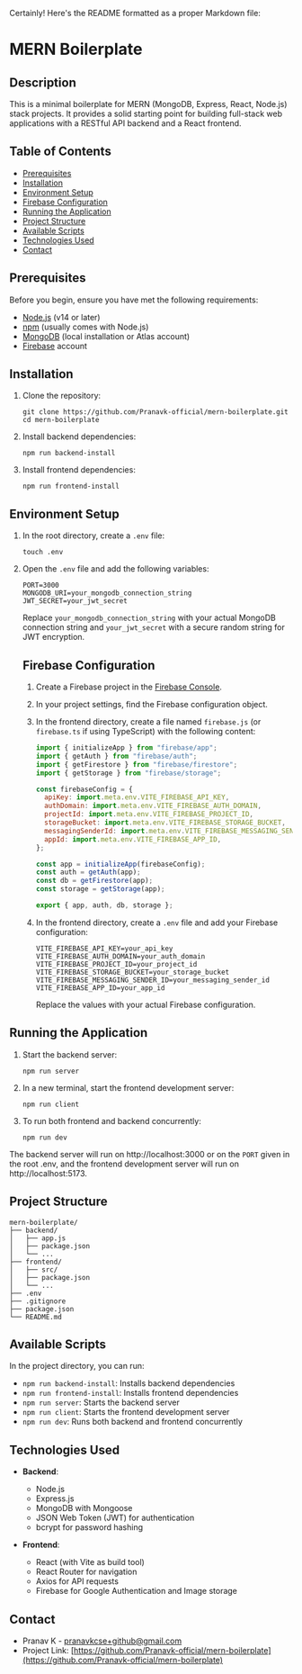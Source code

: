 Certainly! Here's the README formatted as a proper Markdown file:

# MERN Boilerplate

## Description

This is a minimal boilerplate for MERN (MongoDB, Express, React, Node.js) stack projects. It provides a solid starting point for building full-stack web applications with a RESTful API backend and a React frontend.

## Table of Contents

- [Prerequisites](#prerequisites)
- [Installation](#installation)
- [Environment Setup](#environment-setup)
- [Firebase Configuration](#firebase-configuration)
- [Running the Application](#running-the-application)
- [Project Structure](#project-structure)
- [Available Scripts](#available-scripts)
- [Technologies Used](#technologies-used)
- [Contact](#contact)

## Prerequisites

Before you begin, ensure you have met the following requirements:

* [Node.js](https://nodejs.org/) (v14 or later)
* [npm](https://www.npmjs.com/) (usually comes with Node.js)
* [MongoDB](https://www.mongodb.com/) (local installation or Atlas account)
* [Firebase](https://firebase.google.com/) account

## Installation

1. Clone the repository:
   ```
   git clone https://github.com/Pranavk-official/mern-boilerplate.git
   cd mern-boilerplate
   ```

2. Install backend dependencies:
   ```
   npm run backend-install
   ```

3. Install frontend dependencies:
   ```
   npm run frontend-install
   ```

## Environment Setup

1. In the root directory, create a `.env` file:
   ```
   touch .env
   ```

2. Open the `.env` file and add the following variables:
   ```
   PORT=3000
   MONGODB_URI=your_mongodb_connection_string
   JWT_SECRET=your_jwt_secret
   ```
   Replace `your_mongodb_connection_string` with your actual MongoDB connection string and `your_jwt_secret` with a secure random string for JWT encryption.

   ## Firebase Configuration

   1. Create a Firebase project in the [Firebase Console](https://console.firebase.google.com/).

   2. In your project settings, find the Firebase configuration object.

   3. In the frontend directory, create a file named `firebase.js` (or `firebase.ts` if using TypeScript) with the following content:

      ```javascript
      import { initializeApp } from "firebase/app";
      import { getAuth } from "firebase/auth";
      import { getFirestore } from "firebase/firestore";
      import { getStorage } from "firebase/storage";

      const firebaseConfig = {
        apiKey: import.meta.env.VITE_FIREBASE_API_KEY,
        authDomain: import.meta.env.VITE_FIREBASE_AUTH_DOMAIN,
        projectId: import.meta.env.VITE_FIREBASE_PROJECT_ID,
        storageBucket: import.meta.env.VITE_FIREBASE_STORAGE_BUCKET,
        messagingSenderId: import.meta.env.VITE_FIREBASE_MESSAGING_SENDER_ID,
        appId: import.meta.env.VITE_FIREBASE_APP_ID,
      };

      const app = initializeApp(firebaseConfig);
      const auth = getAuth(app);
      const db = getFirestore(app);
      const storage = getStorage(app);

      export { app, auth, db, storage };
      ```

   4. In the frontend directory, create a `.env` file and add your Firebase configuration:

      ```
      VITE_FIREBASE_API_KEY=your_api_key
      VITE_FIREBASE_AUTH_DOMAIN=your_auth_domain
      VITE_FIREBASE_PROJECT_ID=your_project_id
      VITE_FIREBASE_STORAGE_BUCKET=your_storage_bucket
      VITE_FIREBASE_MESSAGING_SENDER_ID=your_messaging_sender_id
      VITE_FIREBASE_APP_ID=your_app_id
      ```

      Replace the values with your actual Firebase configuration.


## Running the Application

1. Start the backend server:
   ```
   npm run server
   ```

2. In a new terminal, start the frontend development server:
   ```
   npm run client
   ```

3. To run both frontend and backend concurrently:
   ```
   npm run dev
   ```

The backend server will run on http://localhost:3000 or on the `PORT` given in the root .env, and the frontend development server will run on http://localhost:5173.

## Project Structure

```
mern-boilerplate/
├── backend/
│   ├── app.js
│   ├── package.json
│   └── ...
├── frontend/
│   ├── src/
│   ├── package.json
│   └── ...
├── .env
├── .gitignore
├── package.json
└── README.md
```

## Available Scripts

In the project directory, you can run:

- `npm run backend-install`: Installs backend dependencies
- `npm run frontend-install`: Installs frontend dependencies
- `npm run server`: Starts the backend server
- `npm run client`: Starts the frontend development server
- `npm run dev`: Runs both backend and frontend concurrently

## Technologies Used

- **Backend**:
  - Node.js
  - Express.js
  - MongoDB with Mongoose
  - JSON Web Token (JWT) for authentication
  - bcrypt for password hashing

- **Frontend**:
  - React (with Vite as build tool)
  - React Router for navigation
  - Axios for API requests
  - Firebase for Google Authentication and Image storage


## Contact

- Pranav K - [pranavkcse+github@gmail.com](mailto:pranavkcse+github@gmail.com)
- Project Link: [https://github.com/Pranavk-official/mern-boilerplate](https://github.com/Pranavk-official/mern-boilerplate)
